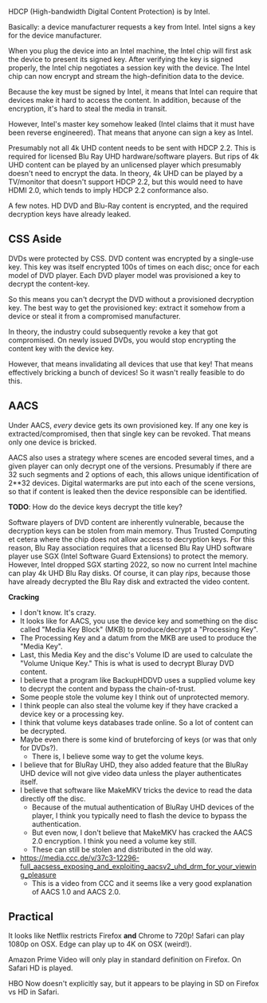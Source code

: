HDCP (High-bandwidth Digital Content Protection) is by
Intel.

Basically: a device manufacturer requests a key from Intel. Intel
signs a key for the device manufacturer.

When you plug the device into an Intel machine, the Intel chip will
first ask the device to present its signed key. After verifying the
key is signed properly, the Intel chip negotiates a session key with
the device. The Intel chip can now encrypt and stream the
high-definition data to the device.

Because the key must be signed by Intel, it means that Intel can
require that devices make it hard to access the content. In addition,
because of the encryption, it's hard to steal the media in transit.

However, Intel's master key somehow leaked (Intel claims that it must
have been reverse engineered). That means that anyone can sign a key
as Intel.

Presumably not all 4k UHD content needs to be sent with HDCP 2.2. This
is required for licensed Blu Ray UHD hardware/software players. But rips
of 4k UHD content can be played by an unlicensed player which presumably
doesn't need to encrypt the data. In theory, 4k UHD can be played by a
TV/monitor that doesn't support HDCP 2.2, but this would need to have
HDMI 2.0, which tends to imply HDCP 2.2 conformance also.

A few notes. HD DVD and Blu-Ray content is encrypted, and the required
decryption keys have already leaked.

## CSS Aside

DVDs were protected by CSS. DVD content was encrypted by a single-use
key. This key was itself encrypted 100s of times on each disc; once
for each model of DVD player. Each DVD player model was provisioned a
key to decrypt the content-key.

So this means you can't decrypt the DVD without a provisioned
decryption key. The best way to get the provisioned key: extract it
somehow from a device or steal it from a compromised manufacturer.

In theory, the industry could subsequently revoke a key that got
compromised. On newly issued DVDs, you would stop encrypting the
content key with the device key.

However, that means invalidating all devices that use that key! That
means effectively bricking a bunch of devices! So it wasn't really
feasible to do this.

## AACS

Under AACS, _every_ device gets its own provisioned key. If any one
key is extracted/compromised, then that single key can be
revoked. That means only one device is bricked.

AACS also uses a strategy where scenes are encoded several times, and
a given player can only decrypt one of the versions. Presumably if
there are 32 such segments and 2 options of each, this allows unique
identification of 2\*\*32 devices. Digital watermarks are put into each
of the scene versions, so that if content is leaked then the device
responsible can be identified.

**TODO**: How do the device keys decrypt the title key?

Software players of DVD content are inherently vulnerable, because the
decryption keys can be stolen from main memory. Thus Trusted Computing
et cetera where the chip does not allow access to decryption keys. For
this reason, Blu Ray association requires that a licensed Blu Ray UHD
software player use SGX (Intel Software Guard Extensions) to protect the
memory. However, Intel dropped SGX starting 2022, so now no current
Intel machine can play 4k UHD Blu Ray disks. Of course, it can play
_rips_, because those have already decrypted the Blu Ray disk and
extracted the video content.

**Cracking**

- I don't know. It's crazy.
- It looks like for AACS, you use the device key and something on the
  disc called "Media Key Block" (MKB) to produce/decrypt a "Processing
  Key".
- The Processing Key and a datum from the MKB are used to produce the
  "Media Key".
- Last, this Media Key and the disc's Volume ID are used to calculate
  the "Volume Unique Key." This is what is used to decrypt Bluray DVD
  content.
- I believe that a program like BackupHDDVD uses a supplied volume key
  to decrypt the content and bypass the chain-of-trust.
- Some people stole the volume key I think out of unprotected memory.
- I think people can also steal the volume key if they have cracked a
  device key or a processing key.
- I think that volume keys databases trade online. So a lot of content
  can be decrypted.
- Maybe even there is some kind of bruteforcing of keys (or was that
  only for DVDs?).
  - There is, I believe some way to get the volume keys.
- I believe that for BluRay UHD, they also added feature that the BluRay
  UHD device will not give video data unless the player authenticates
  itself.
- I believe that software like MakeMKV tricks the device to read the
  data directly off the disc.
  - Because of the mutual authentication of BluRay UHD devices of the
    player, I think you typically need to flash the device to bypass the
    authentication.
  - But even now, I don't believe that MakeMKV has cracked the
    AACS 2.0 encryption. I think you need a volume key still.
  - These can still be stolen and distributed in the old way.
- https://media.ccc.de/v/37c3-12296-full_aacsess_exposing_and_exploiting_aacsv2_uhd_drm_for_your_viewing_pleasure
  - This is a video from CCC and it seems like a very good explanation of AACS 1.0 and AACS 2.0.

## Practical

It looks like Netflix restricts Firefox **and** Chrome to 720p! Safari
can play 1080p on OSX. Edge can play up to 4K on OSX (weird!).

Amazon Prime Video will only play in standard definition on
Firefox. On Safari HD is played.

HBO Now doesn't explicitly say, but it appears to be playing in SD on
Firefox vs HD in Safari.
